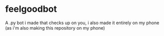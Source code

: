 # feelgoodbot
A .py bot i made that checks up on you, i also made it entirely on my phone (as i'm also making this repository on my phone)
